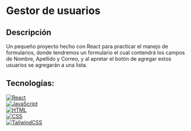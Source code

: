 # Gestor de usuarios

## Descripción
Un pequeño proyecto hecho con React para practicar el manejo de formularios, donde tendremos un formulario el cual contendrá los campos de Nombre, Apellido y Correo, y al apretar el botón de agregar estos usuarios se agregarán a una lista.

## Tecnologías:
[![React](https://img.shields.io/badge/React-61DAFB?style=for-the-badge&logo=react&logoColor=white&labelColor=101010)]()</br>
[![JavaScript](https://img.shields.io/badge/Javascript-F7DF1E?style=for-the-badge&logo=javascript&logoColor=white&labelColor=101010)]()</br>
[![HTML](https://img.shields.io/badge/Html-E34F26?style=for-the-badge&logo=html5&logoColor=white&labelColor=101010)]()</br>
[![CSS](https://img.shields.io/badge/Css-1572B6?style=for-the-badge&logo=css3&logoColor=white&labelColor=101010)]()</br>
[![TailwindCSS](https://img.shields.io/badge/TailwindCSS-06B6D4?style=for-the-badge&logo=tailwindcss&logoColor=white&labelColor=101010)]()</br>
